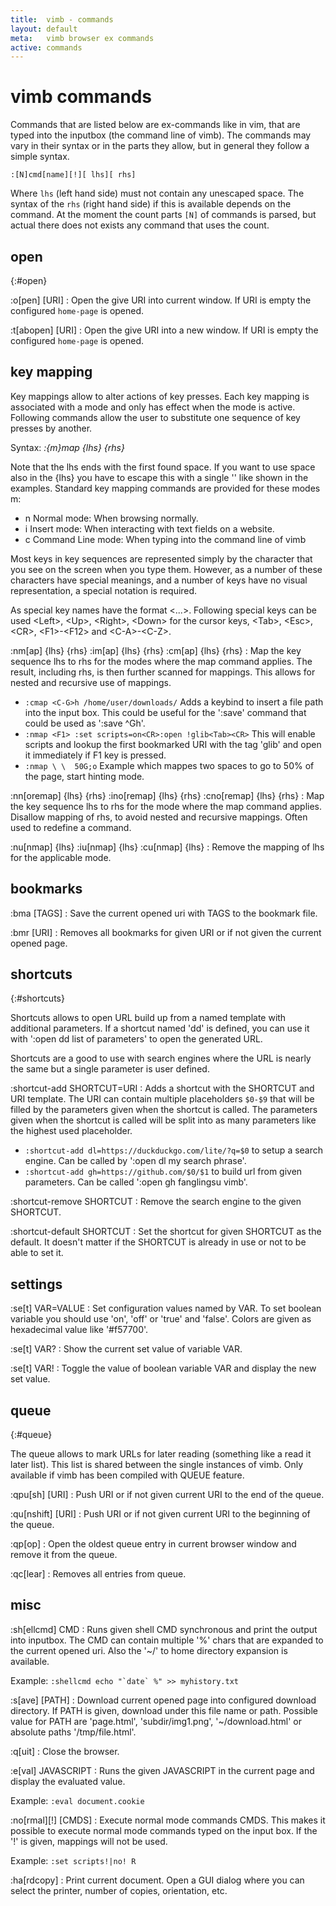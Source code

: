 ```yaml
---
title:  vimb - commands
layout: default
meta:   vimb browser ex commands
active: commands
---
```


# vimb commands

Commands that are listed below are ex-commands like in vim, that are typed
into the inputbox (the command line of vimb). The commands may vary in their
syntax or in the parts they allow, but in general they follow a simple syntax.

    :[N]cmd[name][!][ lhs][ rhs]

Where `lhs` (left hand side) must not contain any unescaped space. The syntax
of the `rhs` (right hand side) if this is available depends on the command. At
the moment the count parts `[N]` of commands is parsed, but actual there does
not exists any command that uses the count.

## open
{:#open}

\:o[pen] [URI]
: Open the give URI into current window. If URI is empty the configured
  `home-page` is opened.

\:t[abopen] [URI]
: Open the give URI into a new window. If URI is empty the configured
  `home-page` is opened.

## key mapping

Key mappings allow to alter actions of key presses. Each key mapping is
associated with a mode and only has effect when the mode is active. Following
commands allow the user to substitute one sequence of key presses by another.

Syntax: *:{m}map {lhs} {rhs}*

Note that the lhs ends with the first found space. If you want to use space
also in the {lhs} you have to escape this with a single '\' like shown in the
examples. Standard key mapping commands are provided for these modes m:

- n Normal mode: When browsing normally.
- i Insert mode: When interacting with text fields on a website.
- c Command Line mode: When typing into the command line of vimb

Most keys in key sequences are represented simply by the character that you see
on the screen when you type them. However, as a number of these characters have
special meanings, and a number of keys have no visual representation, a special
notation is required.

As special key names have the format \<...\>. Following special keys can be
used \<Left\>, \<Up\>, \<Right\>, \<Down\> for the cursor keys, \<Tab\>,
\<Esc\>, \<CR\>, \<F1\>-\<F12\> and \<C-A\>-\<C-Z\>.

\:nm[ap] {lhs} {rhs}
\:im[ap] {lhs} {rhs}
\:cm[ap] {lhs} {rhs}
: Map the key sequence lhs to rhs for the modes where the map command applies.
  The result, including rhs, is then further scanned for mappings. This allows
  for nested and recursive use of mappings.

  - `:cmap <C-G>h /home/user/downloads/`
    Adds a keybind to insert a file path into the input box. This could be
    useful for the ':save' command that could be used as ':save ^Gh'.
  - `:nmap <F1> :set scripts=on<CR>:open !glib<Tab><CR>`
    This will enable scripts and lookup the first bookmarked URI with the tag
    'glib' and open it immediately if F1 key is pressed.
  - `:nmap \ \  50G;o`
    Example which mappes two spaces to go to 50% of the page, start hinting
    mode.

\:nn[oremap] {lhs} {rhs}
\:ino[remap] {lhs} {rhs}
\:cno[remap] {lhs} {rhs}
: Map the key sequence lhs to rhs for the mode where the map command applies.
  Disallow mapping of rhs, to avoid nested and recursive mappings. Often used
  to redefine a command.

\:nu[nmap] {lhs}
\:iu[nmap] {lhs}
\:cu[nmap] {lhs}
: Remove the mapping of lhs for the applicable mode.

## bookmarks

\:bma [TAGS]
: Save the current opened uri with TAGS to the bookmark file.

\:bmr [URI]
: Removes all bookmarks for given URI or if not given the current opened page.

## shortcuts
{:#shortcuts}

Shortcuts allows to open URL build up from a named template with additional
parameters. If a shortcut named 'dd' is defined, you can use it with ':open dd
list of parameters' to open the generated URL.

Shortcuts are a good to use with search engines where the URL is nearly the
same but a single parameter is user defined.

\:shortcut-add SHORTCUT=URI
: Adds a shortcut with the SHORTCUT and URI template. The URI can contain
  multiple placeholders `$0-$9` that will be filled by the parameters given when
  the shortcut is called. The parameters given when the shortcut is called
  will be split into as many parameters like the highest used placeholder.

  - `:shortcut-add dl=https://duckduckgo.com/lite/?q=$0`
    to setup a search engine. Can be called by ':open dl my search phrase'.
  - `:shortcut-add gh=https://github.com/$0/$1`
    to build url from given parameters. Can be called ':open gh fanglingsu vimb'.

\:shortcut-remove SHORTCUT
: Remove the search engine to the given SHORTCUT.

\:shortcut-default SHORTCUT
: Set the shortcut for given SHORTCUT as the default. It doesn't matter if the
  SHORTCUT is already in use or not to be able to set it.

## settings

\:se[t] VAR=VALUE
: Set configuration values named by VAR. To set boolean variable you should
  use 'on', 'off' or 'true' and 'false'. Colors are given as hexadecimal value
  like '#f57700'.

\:se[t] VAR?
: Show the current set value of variable VAR.

\:se[t] VAR!
: Toggle the value of boolean variable VAR and display the new set value.

## queue
{:#queue}

The queue allows to mark URLs for later reading (something like a read it later
list). This list is shared between the single instances of vimb. Only available
if vimb has been compiled with QUEUE feature.

\:qpu[sh] [URI]
: Push URI or if not given current URI to the end of the queue.

\:qu[nshift] [URI]
: Push URI or if not given current URI to the beginning of the queue.

\:qp[op]
: Open the oldest queue entry in current browser window and remove it from the
  queue.

\:qc[lear]
: Removes all entries from queue.

## misc

\:sh[ellcmd] CMD
: Runs given shell CMD synchronous and print the output into inputbox. The CMD
  can contain multiple '%' chars that are expanded to the current opened uri.
  Also the '~/' to home directory expansion is available.

  Example: ``:shellcmd echo "`date` %" >> myhistory.txt``

\:s[ave] [PATH]
: Download current opened page into configured download directory. If PATH is
  given, download under this file name or path. Possible value for PATH are
  'page.html', 'subdir/img1.png', '~/download.html' or absolute paths
  '/tmp/file.html'.

\:q[uit]
: Close the browser.

\:e[val] JAVASCRIPT
: Runs the given JAVASCRIPT in the current page and display the evaluated
  value.

  Example: `:eval document.cookie`

\:no[rmal][!] [CMDS]
: Execute normal mode commands CMDS. This makes it possible to execute normal
  mode commands typed on the input box. If the '!' is given, mappings will not
  be used.

  Example: `:set scripts!|no! R`

\:ha[rdcopy]
: Print current document. Open a GUI dialog where you can select the printer,
  number of copies, orientation, etc.
